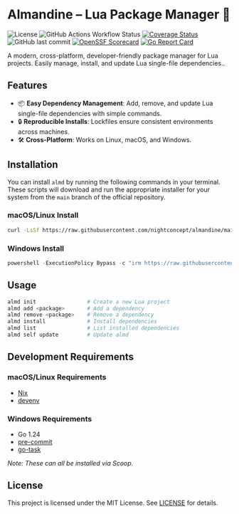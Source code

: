 # Almandine – Lua Package Manager 💎

![License](https://img.shields.io/github/license/nightconcept/almandine)
![GitHub Actions Workflow Status](https://img.shields.io/github/actions/workflow/status/nightconcept/almandine/ci.yml)
[![Coverage Status](https://coveralls.io/repos/github/nightconcept/almandine/badge.svg)](https://coveralls.io/github/nightconcept/almandine)
![GitHub last commit](https://img.shields.io/github/last-commit/nightconcept/almandine)
[![OpenSSF Scorecard](https://api.scorecard.dev/projects/github.com/nightconcept/almandine/badge)](https://scorecard.dev/viewer/?uri=github.com/nightconcept/almandine)
[![Go Report Card](https://goreportcard.com/badge/github.com/nightconcept/almandine)](https://goreportcard.com/report/github.com/nightconcept/almandine)

A modern, cross-platform, developer-friendly package manager for Lua projects.
Easily manage, install, and update Lua single-file dependencies..

## Features

- 📦 **Easy Dependency Management**: Add, remove, and update Lua single-file dependencies with simple commands.
- 🔒 **Reproducible Installs**: Lockfiles ensure consistent environments across machines.
- 🛠️ **Cross-Platform**: Works on Linux, macOS, and Windows.

## Installation

You can install `almd` by running the following commands in your terminal. These scripts will download and run the appropriate installer for your system from the `main` branch of the official repository.

### macOS/Linux Install

```sh
curl -LsSf https://raw.githubusercontent.com/nightconcept/almandine/main/install.sh | sh
```

### Windows Install

```powershell
powershell -ExecutionPolicy Bypass -c "irm https://raw.githubusercontent.com/nightconcept/almandine/main/install.ps1 | iex"
```

## Usage

```sh
almd init                # Create a new Lua project
almd add <package>       # Add a dependency
almd remove <package>    # Remove a dependency
almd install             # Install dependencies
almd list                # List installed dependencies
almd self update         # Update almd
```

## Development Requirements

### macOS/Linux Requirements

- [Nix](https://nixos.org/)
- [devenv](https://devenv.sh/)

### Windows Requirements

- Go 1.24
- [pre-commit](https://pre-commit.com/)
- [go-task](https://taskfile.dev/)

_Note: These can all be installed via Scoop._

## License

This project is licensed under the MIT License. See [LICENSE](docs/LICENSE) for details.
